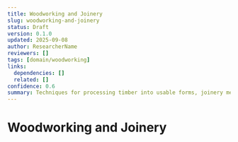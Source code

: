 ```yaml
---
title: Woodworking and Joinery
slug: woodworking-and-joinery
status: Draft
version: 0.1.0
updated: 2025-09-08
author: ResearcherName
reviewers: []
tags: [domain/woodworking]
links:
  dependencies: []
  related: []
confidence: 0.6
summary: Techniques for processing timber into usable forms, joinery methods, and natural adhesives.
---
```


# Woodworking and Joinery

